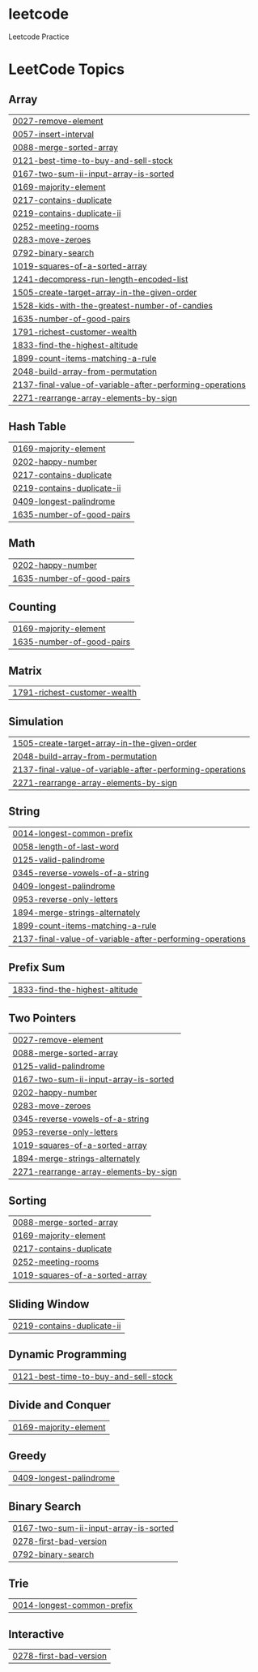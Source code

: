 # leetcode
Leetcode Practice

<!---LeetCode Topics Start-->
# LeetCode Topics
## Array
|  |
| ------- |
| [0027-remove-element](https://github.com/linuschoudhury/leetcode/tree/master/0027-remove-element) |
| [0057-insert-interval](https://github.com/linuschoudhury/leetcode/tree/master/0057-insert-interval) |
| [0088-merge-sorted-array](https://github.com/linuschoudhury/leetcode/tree/master/0088-merge-sorted-array) |
| [0121-best-time-to-buy-and-sell-stock](https://github.com/linuschoudhury/leetcode/tree/master/0121-best-time-to-buy-and-sell-stock) |
| [0167-two-sum-ii-input-array-is-sorted](https://github.com/linuschoudhury/leetcode/tree/master/0167-two-sum-ii-input-array-is-sorted) |
| [0169-majority-element](https://github.com/linuschoudhury/leetcode/tree/master/0169-majority-element) |
| [0217-contains-duplicate](https://github.com/linuschoudhury/leetcode/tree/master/0217-contains-duplicate) |
| [0219-contains-duplicate-ii](https://github.com/linuschoudhury/leetcode/tree/master/0219-contains-duplicate-ii) |
| [0252-meeting-rooms](https://github.com/linuschoudhury/leetcode/tree/master/0252-meeting-rooms) |
| [0283-move-zeroes](https://github.com/linuschoudhury/leetcode/tree/master/0283-move-zeroes) |
| [0792-binary-search](https://github.com/linuschoudhury/leetcode/tree/master/0792-binary-search) |
| [1019-squares-of-a-sorted-array](https://github.com/linuschoudhury/leetcode/tree/master/1019-squares-of-a-sorted-array) |
| [1241-decompress-run-length-encoded-list](https://github.com/linuschoudhury/leetcode/tree/master/1241-decompress-run-length-encoded-list) |
| [1505-create-target-array-in-the-given-order](https://github.com/linuschoudhury/leetcode/tree/master/1505-create-target-array-in-the-given-order) |
| [1528-kids-with-the-greatest-number-of-candies](https://github.com/linuschoudhury/leetcode/tree/master/1528-kids-with-the-greatest-number-of-candies) |
| [1635-number-of-good-pairs](https://github.com/linuschoudhury/leetcode/tree/master/1635-number-of-good-pairs) |
| [1791-richest-customer-wealth](https://github.com/linuschoudhury/leetcode/tree/master/1791-richest-customer-wealth) |
| [1833-find-the-highest-altitude](https://github.com/linuschoudhury/leetcode/tree/master/1833-find-the-highest-altitude) |
| [1899-count-items-matching-a-rule](https://github.com/linuschoudhury/leetcode/tree/master/1899-count-items-matching-a-rule) |
| [2048-build-array-from-permutation](https://github.com/linuschoudhury/leetcode/tree/master/2048-build-array-from-permutation) |
| [2137-final-value-of-variable-after-performing-operations](https://github.com/linuschoudhury/leetcode/tree/master/2137-final-value-of-variable-after-performing-operations) |
| [2271-rearrange-array-elements-by-sign](https://github.com/linuschoudhury/leetcode/tree/master/2271-rearrange-array-elements-by-sign) |
## Hash Table
|  |
| ------- |
| [0169-majority-element](https://github.com/linuschoudhury/leetcode/tree/master/0169-majority-element) |
| [0202-happy-number](https://github.com/linuschoudhury/leetcode/tree/master/0202-happy-number) |
| [0217-contains-duplicate](https://github.com/linuschoudhury/leetcode/tree/master/0217-contains-duplicate) |
| [0219-contains-duplicate-ii](https://github.com/linuschoudhury/leetcode/tree/master/0219-contains-duplicate-ii) |
| [0409-longest-palindrome](https://github.com/linuschoudhury/leetcode/tree/master/0409-longest-palindrome) |
| [1635-number-of-good-pairs](https://github.com/linuschoudhury/leetcode/tree/master/1635-number-of-good-pairs) |
## Math
|  |
| ------- |
| [0202-happy-number](https://github.com/linuschoudhury/leetcode/tree/master/0202-happy-number) |
| [1635-number-of-good-pairs](https://github.com/linuschoudhury/leetcode/tree/master/1635-number-of-good-pairs) |
## Counting
|  |
| ------- |
| [0169-majority-element](https://github.com/linuschoudhury/leetcode/tree/master/0169-majority-element) |
| [1635-number-of-good-pairs](https://github.com/linuschoudhury/leetcode/tree/master/1635-number-of-good-pairs) |
## Matrix
|  |
| ------- |
| [1791-richest-customer-wealth](https://github.com/linuschoudhury/leetcode/tree/master/1791-richest-customer-wealth) |
## Simulation
|  |
| ------- |
| [1505-create-target-array-in-the-given-order](https://github.com/linuschoudhury/leetcode/tree/master/1505-create-target-array-in-the-given-order) |
| [2048-build-array-from-permutation](https://github.com/linuschoudhury/leetcode/tree/master/2048-build-array-from-permutation) |
| [2137-final-value-of-variable-after-performing-operations](https://github.com/linuschoudhury/leetcode/tree/master/2137-final-value-of-variable-after-performing-operations) |
| [2271-rearrange-array-elements-by-sign](https://github.com/linuschoudhury/leetcode/tree/master/2271-rearrange-array-elements-by-sign) |
## String
|  |
| ------- |
| [0014-longest-common-prefix](https://github.com/linuschoudhury/leetcode/tree/master/0014-longest-common-prefix) |
| [0058-length-of-last-word](https://github.com/linuschoudhury/leetcode/tree/master/0058-length-of-last-word) |
| [0125-valid-palindrome](https://github.com/linuschoudhury/leetcode/tree/master/0125-valid-palindrome) |
| [0345-reverse-vowels-of-a-string](https://github.com/linuschoudhury/leetcode/tree/master/0345-reverse-vowels-of-a-string) |
| [0409-longest-palindrome](https://github.com/linuschoudhury/leetcode/tree/master/0409-longest-palindrome) |
| [0953-reverse-only-letters](https://github.com/linuschoudhury/leetcode/tree/master/0953-reverse-only-letters) |
| [1894-merge-strings-alternately](https://github.com/linuschoudhury/leetcode/tree/master/1894-merge-strings-alternately) |
| [1899-count-items-matching-a-rule](https://github.com/linuschoudhury/leetcode/tree/master/1899-count-items-matching-a-rule) |
| [2137-final-value-of-variable-after-performing-operations](https://github.com/linuschoudhury/leetcode/tree/master/2137-final-value-of-variable-after-performing-operations) |
## Prefix Sum
|  |
| ------- |
| [1833-find-the-highest-altitude](https://github.com/linuschoudhury/leetcode/tree/master/1833-find-the-highest-altitude) |
## Two Pointers
|  |
| ------- |
| [0027-remove-element](https://github.com/linuschoudhury/leetcode/tree/master/0027-remove-element) |
| [0088-merge-sorted-array](https://github.com/linuschoudhury/leetcode/tree/master/0088-merge-sorted-array) |
| [0125-valid-palindrome](https://github.com/linuschoudhury/leetcode/tree/master/0125-valid-palindrome) |
| [0167-two-sum-ii-input-array-is-sorted](https://github.com/linuschoudhury/leetcode/tree/master/0167-two-sum-ii-input-array-is-sorted) |
| [0202-happy-number](https://github.com/linuschoudhury/leetcode/tree/master/0202-happy-number) |
| [0283-move-zeroes](https://github.com/linuschoudhury/leetcode/tree/master/0283-move-zeroes) |
| [0345-reverse-vowels-of-a-string](https://github.com/linuschoudhury/leetcode/tree/master/0345-reverse-vowels-of-a-string) |
| [0953-reverse-only-letters](https://github.com/linuschoudhury/leetcode/tree/master/0953-reverse-only-letters) |
| [1019-squares-of-a-sorted-array](https://github.com/linuschoudhury/leetcode/tree/master/1019-squares-of-a-sorted-array) |
| [1894-merge-strings-alternately](https://github.com/linuschoudhury/leetcode/tree/master/1894-merge-strings-alternately) |
| [2271-rearrange-array-elements-by-sign](https://github.com/linuschoudhury/leetcode/tree/master/2271-rearrange-array-elements-by-sign) |
## Sorting
|  |
| ------- |
| [0088-merge-sorted-array](https://github.com/linuschoudhury/leetcode/tree/master/0088-merge-sorted-array) |
| [0169-majority-element](https://github.com/linuschoudhury/leetcode/tree/master/0169-majority-element) |
| [0217-contains-duplicate](https://github.com/linuschoudhury/leetcode/tree/master/0217-contains-duplicate) |
| [0252-meeting-rooms](https://github.com/linuschoudhury/leetcode/tree/master/0252-meeting-rooms) |
| [1019-squares-of-a-sorted-array](https://github.com/linuschoudhury/leetcode/tree/master/1019-squares-of-a-sorted-array) |
## Sliding Window
|  |
| ------- |
| [0219-contains-duplicate-ii](https://github.com/linuschoudhury/leetcode/tree/master/0219-contains-duplicate-ii) |
## Dynamic Programming
|  |
| ------- |
| [0121-best-time-to-buy-and-sell-stock](https://github.com/linuschoudhury/leetcode/tree/master/0121-best-time-to-buy-and-sell-stock) |
## Divide and Conquer
|  |
| ------- |
| [0169-majority-element](https://github.com/linuschoudhury/leetcode/tree/master/0169-majority-element) |
## Greedy
|  |
| ------- |
| [0409-longest-palindrome](https://github.com/linuschoudhury/leetcode/tree/master/0409-longest-palindrome) |
## Binary Search
|  |
| ------- |
| [0167-two-sum-ii-input-array-is-sorted](https://github.com/linuschoudhury/leetcode/tree/master/0167-two-sum-ii-input-array-is-sorted) |
| [0278-first-bad-version](https://github.com/linuschoudhury/leetcode/tree/master/0278-first-bad-version) |
| [0792-binary-search](https://github.com/linuschoudhury/leetcode/tree/master/0792-binary-search) |
## Trie
|  |
| ------- |
| [0014-longest-common-prefix](https://github.com/linuschoudhury/leetcode/tree/master/0014-longest-common-prefix) |
## Interactive
|  |
| ------- |
| [0278-first-bad-version](https://github.com/linuschoudhury/leetcode/tree/master/0278-first-bad-version) |
<!---LeetCode Topics End-->